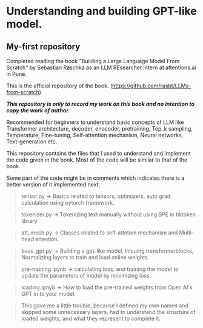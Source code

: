 # Understanding and building GPT-like model.
## My-first repository

Completed reading the book "Building a Large Language Model From Scratch" by Sebastian Raschka
as an LLM REsearcher intern at attentions.ai in Pune.

This is the official repository of the book. 
(https://github.com/rasbt/LLMs-from-scratch)

***This repository is only to record my work on this book and no intention to copy the work of author.***

Recommended for beginners to understand basic concepts of LLM like Transformer architecture, decoder, enocoder,
pretraining, Top_k sampling, Temperature, Fine-tuning, Self-attention mechanism, Neural networks, Text-generation etc.

This repository contains the files that I used to understand and implement the code given in the book.
Most of the code will be similar to that of the book.

Some part of the code might be in comments which indicates there is a better version of it implemented next.

> tensor.py           -> Basics related to tensors, optimizers, auto grad calculation using pytorch framework.

> tokenizer.py        -> Tokenizing text manually without using BPE in tiktoken library

> att_mech.py         -> Classes related to self-attetion mechanism and Multi-head attention.

> base_gpt.py         -> Buliding a gpt-like model, inlcuing transformerblocks, Normalizing layers to train and load online weights.

> pre-training.ipynb  -> calculating loss, and training the model to update the parameters of model by minimizing loss.

> loading.ipnyb       -> How to load the pre-trained weights from Open AI's GPT in to your model.

> This gave me a little trouble, because I defined my own names and skipped some unnecessary layers, had to understand the structure of
loaded weights, and what they represent to complete it.
